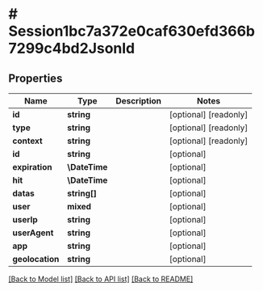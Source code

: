 # # Session1bc7a372e0caf630efd366b7299c4bd2Jsonld

## Properties

Name | Type | Description | Notes
------------ | ------------- | ------------- | -------------
**id** | **string** |  | [optional] [readonly]
**type** | **string** |  | [optional] [readonly]
**context** | **string** |  | [optional] [readonly]
**id** | **string** |  | [optional]
**expiration** | **\DateTime** |  | [optional]
**hit** | **\DateTime** |  | [optional]
**datas** | **string[]** |  | [optional]
**user** | **mixed** |  | [optional]
**userIp** | **string** |  | [optional]
**userAgent** | **string** |  | [optional]
**app** | **string** |  | [optional]
**geolocation** | **string** |  | [optional]

[[Back to Model list]](../../README.md#models) [[Back to API list]](../../README.md#endpoints) [[Back to README]](../../README.md)
